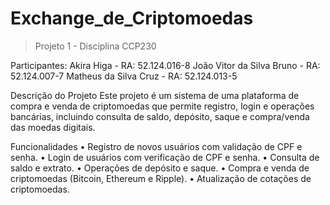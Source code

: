 # Exchange_de_Criptomoedas
> Projeto 1 - Disciplina CCP230

Participantes:
Akira Higa - RA: 52.124.016-8
João Vitor da Silva Bruno - RA: 52.124.007-7
Matheus da Silva Cruz - RA: 52.124.013-5

Descrição do Projeto
Este projeto é um sistema de uma plataforma de compra e venda de criptomoedas que permite registro,
login e operações bancárias, incluindo consulta de saldo, depósito, saque e compra/venda das moedas digitais.  

Funcionalidades
•	Registro de novos usuários com validação de CPF e senha.
•	Login de usuários com verificação de CPF e senha.
•	Consulta de saldo e extrato.
•	Operações de depósito e saque.
•	Compra e venda de criptomoedas (Bitcoin, Ethereum e Ripple).
•	Atualização de cotações de criptomoedas.
